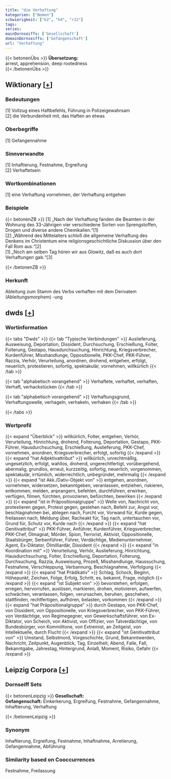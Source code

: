 ```yaml
---
title: "die Verhaftung"
kategorien: ["Nomen"]
schwierigkeit: ["k2", "h4", "r12"]
tags:
series:
mainDornseiffs: ['Gesellschaft']
domainDornseiffs: ['Gefangenschaft']
url: "Verhaftung"
---
```


{{< betonenÜbs >}}
**Übersetzung:**  
arrest, apprehension, deep rootedness  
{{< /betonenÜbs >}}

## Wiktionary [[+](https://de.wiktionary.org/wiki/Verhaftung)]

### Bedeutungen
[1] Vollzug eines Haftbefehls, Führung in Polizeigewahrsam  
[2] die Verbundenheit mit, das Haften an etwas  

### Oberbegriffe
[1] Gefangennahme  

### Sinnverwandte
[1] Inhaftierung, Festnahme, Ergreifung  
[2] Verhaftetsein  

### Wortkombinationen
[1] eine Verhaftung vornehmen, der Verhaftung entgehen  

### Beispiele
{{< betonenZB >}}
[1] „Nach der Verhaftung fanden die Beamten in der Wohnung des 33-Jährigen vier verschiedene Sorten von Sprengstoffen, Drogen und diverse andere Chemikalien.“[1]  
[2] „Während des Mittelalters schloß die allgemeine Verhaftung des Denkens im Christentum eine religionsgeschichtliche Diskussion über den Fall Rom aus.“[2]  
[1] „Noch am selben Tag hören wir aus Glowitz, daß es auch dort Verhaftungen gab.“[3]  

{{< /betonenZB >}}
### Herkunft
Ableitung zum Stamm des Verbs verhaften mit dem Derivatem (Ableitungsmorphem) -ung  



## dwds [[+](https://www.dwds.de/wb/Verhaftung)]

### Wortinformation
{{< tabs "Dwds" >}}
{{< tab "Typische Verbindungen" >}}
Auslieferung, Ausweisung, Deportation, Dissident, Durchsuchung, Erschießung, Folter, Folterung, Gestapo, Hausdurchsuchung, Hinrichtung, Kriegsverbrecher, Kurdenführer, Misshandlunge, Oppositionelle, PKK-Chef, PKK-Führer, Razzia, Verhör, Verurteilung, anordnen, drohend, entgehen, erfolgt, neuerlich, protestieren, sofortig, spektakulär, vornehmen, willkürlich
{{< /tab >}}

{{< tab "alphabetisch vorangehend" >}}
Verhaftete, verhaftet, verhaften, Verhaft, verhackstücken
{{< /tab >}}

{{< tab "alphabetisch vorangehend" >}}
Verhaftungsgrund, Verhaftungswelle, verhageln, verhakeln, verhaken
{{< /tab >}}

{{< /tabs >}}

### Wortprofil
{{< expand "Überblick" >}} willkürlich, Folter, entgehen, Verhör, Verurteilung, Hinrichtung, drohend, Folterung, Deportation, Gestapo, PKK-Führer, Hausdurchsuchung, Erschießung, Auslieferung, PKK-Chef, vornehmen, anordnen, Kriegsverbrecher, erfolgt, sofortig {{< /expand >}}
{{< expand "hat Adjektivattribut" >}} willkürlich, unrechtmäßig, ungesetzlich, erfolgt, wahllos, drohend, ungerechtfertigt, vorübergehend, abermalig, grundlos, erneut, kurzzeitig, sofortig, neuerlich, vorgenommen, spektakulär, irrtümlich, widerrechtlich, unbegründet, mehrmalig {{< /expand >}}
{{< expand "ist Akk./Dativ-Objekt von" >}} entgehen, anordnen, vornehmen, widersetzen, bekanntgeben, veranlassen, entziehen, riskieren, entkommen, melden, anprangern, befehlen, durchführen, erwirken, verfügen, filmen, fürchten, provozieren, befürchten, bewirken {{< /expand >}}
{{< expand "ist in Präpositionalgruppe" >}} Welle von, Nachricht von, protestieren gegen, Protest gegen, gestehen nach, Befehl zur, Angst vor, beschlagnahmen bei, ablegen nach, Furcht vor, Vorwand für, Kurde gegen, freilassen nach, Meldung über, Racheakt für, Tag nach, untertauchen vor, Grund für, Schutz vor, Kurde nach {{< /expand >}}
{{< expand "hat Genitivattribut" >}} PKK-Führer, Anführer, Kurdenführer, Kriegsverbrecher, PKK-Chef, Ölmagnat, Mörder, Spion, Terrorist, Aktivist, Oppositionelle, Staatsbürger, Serbenführer, Führer, Verdächtige, Medienunternehmer, Agent, Ex-Diktator, Ölmilliardär, Dissident {{< /expand >}}
{{< expand "in Koordination mit" >}} Verurteilung, Verhör, Auslieferung, Hinrichtung, Hausdurchsuchung, Folter, Erschießung, Deportation, Folterung, Durchsuchung, Razzia, Ausweisung, Prozeß, Misshandlunge, Haussuchung, Festnahme, Verschleppung, Verbannung, Beschlagnahme, Verfolgung {{< /expand >}}
{{< expand "hat Prädikativ" >}} Schlag, Schock, Beginn, Höhepunkt, Zeichen, Folge, Erfolg, Schritt, es, bekannt, Frage, möglich {{< /expand >}}
{{< expand "ist Subjekt von" >}} bevorstehen, erfolgen, erregen, hervorrufen, auslösen, markieren, drohen, motivieren, aufwerfen, schwächen, veranlassen, folgen, verursachen, beruhen, geschehen, stattfinden, rechtfertigen, aufhören, belasten, vorkommen {{< /expand >}}
{{< expand "hat Präpositionalgruppe" >}} durch Gestapo, von PKK-Chef, von Dissident, von Oppositionelle, von Kriegsverbrecher, von PKK-Führer, von Verdächtige, von Regimegegner, von Gewerkschaftsführer, von Ex-Diktator, von Scheich, von Aktivist, von Offizier, von Tatverdächtige, von Bundesbürger, von Kommilitone, von Extremist, an Zeitgeist, von Intellektuelle, durch Flucht {{< /expand >}}
{{< expand "ist Genitivattribut von" >}} Umstand, Selbstmord, Vorgeschichte, Grund, Bekanntwerden, Nachricht, Zeitpunkt, Augenblick, Tag, Einzelheit, Abend, Falle, Fall, Bekanntgabe, Jahrestag, Hintergrund, Anlaß, Moment, Risiko, Gefahr {{< /expand >}}

## Leipzig Corpora [[+](https://corpora.uni-leipzig.de/en/res?word=Verhaftung&corpusId=deu_newscrawl-public_2018)]

### Dornseiff Sets
{{< betonenLeipzig >}}
**Gesellschaft:**  
**Gefangenschaft:** Einkerkerung, Ergreifung, Festnahme, Gefangennahme, Inhaftierung, Verhaftung  

{{< /betonenLeipzig >}}

### Synonym
Inhaftierung, Ergreifung, Festnahme, Inhaftnahme, Arretierung, Gefangennahme, Abführung


### Similarity based on Cooccurrences
Festnahme, Freilassung

